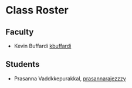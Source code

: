 # Class Roster

## Faculty
- Kevin Buffardi [kbuffardi](https://github.com/kbuffardi)

## Students
- Prasanna Vaddkkepurakkal, [prasannarajezzzy](https://github.com/prasannarajezzzy/SDM-Spring2023)


